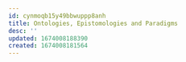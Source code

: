 ```yaml
---
id: cynmoqb15y49bbwuppp8anh
title: Ontologies, Epistomologies and Paradigms
desc: ''
updated: 1674008188390
created: 1674008181564
---
```

